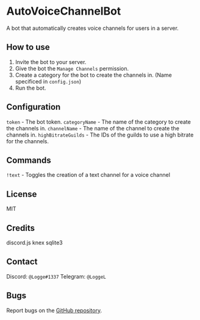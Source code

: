 # AutoVoiceChannelBot

A bot that automatically creates voice channels for users in a server.

## How to use

1. Invite the bot to your server.
2. Give the bot the `Manage Channels` permission.
3. Create a category for the bot to create the channels in. (Name specificed in `config.json`)
4. Run the bot.

## Configuration

`token` - The bot token.
`categoryName` - The name of the category to create the channels in.
`channelName` - The name of the channel to create the channels in.
`highBitrateGuilds` - The IDs of the guilds to use a high bitrate for the channels.

## Commands

`!text` - Toggles the creation of a text channel for a voice channel

## License

MIT

## Credits

discord.js
knex
sqlite3

## Contact

Discord: `@Logge#1337`
Telegram: `@LoggeL`

## Bugs

Report bugs on the [GitHub repository](https://github.com/LoggeL/AutoVoiceChannelBot/issues).
